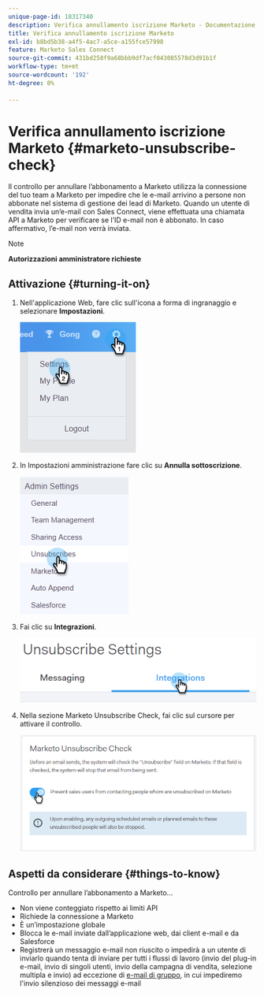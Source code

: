 ```yaml
---
unique-page-id: 18317340
description: Verifica annullamento iscrizione Marketo - Documentazione Marketo - Documentazione del prodotto
title: Verifica annullamento iscrizione Marketo
exl-id: b8bd5b38-a4f5-4ac7-a5ce-a155fce57998
feature: Marketo Sales Connect
source-git-commit: 431bd258f9a68bbb9df7acf043085578d3d91b1f
workflow-type: tm+mt
source-wordcount: '192'
ht-degree: 0%

---
```


# Verifica annullamento iscrizione Marketo {#marketo-unsubscribe-check}

Il controllo per annullare l’abbonamento a Marketo utilizza la connessione del tuo team a Marketo per impedire che le e-mail arrivino a persone non abbonate nel sistema di gestione dei lead di Marketo. Quando un utente di vendita invia un’e-mail con Sales Connect, viene effettuata una chiamata API a Marketo per verificare se l’ID e-mail non è abbonato. In caso affermativo, l’e-mail non verrà inviata.

>[!NOTE]
>
>**Autorizzazioni amministratore richieste**

## Attivazione {#turning-it-on}

1. Nell&#39;applicazione Web, fare clic sull&#39;icona a forma di ingranaggio e selezionare **Impostazioni**.

   ![](assets/one-2.png)

1. In Impostazioni amministrazione fare clic su **Annulla sottoscrizione**.

   ![](assets/two-3.png)

1. Fai clic su **Integrazioni**.

   ![](assets/three-3.png)

1. Nella sezione Marketo Unsubscribe Check, fai clic sul cursore per attivare il controllo.

   ![](assets/four-2.png)

## Aspetti da considerare {#things-to-know}

Controllo per annullare l’abbonamento a Marketo...

* Non viene conteggiato rispetto ai limiti API
* Richiede la connessione a Marketo
* È un’impostazione globale
* Blocca le e-mail inviate dall’applicazione web, dai client e-mail e da Salesforce
* Registrerà un messaggio e-mail non riuscito o impedirà a un utente di inviarlo quando tenta di inviare per tutti i flussi di lavoro (invio del plug-in e-mail, invio di singoli utenti, invio della campagna di vendita, selezione multipla e invio) ad eccezione di [e-mail di gruppo](/help/marketo/product-docs/marketo-sales-connect/email/using-the-compose-window/composing-bulk-emails-with-select-and-send.md), in cui impediremo l&#39;invio silenzioso dei messaggi e-mail
